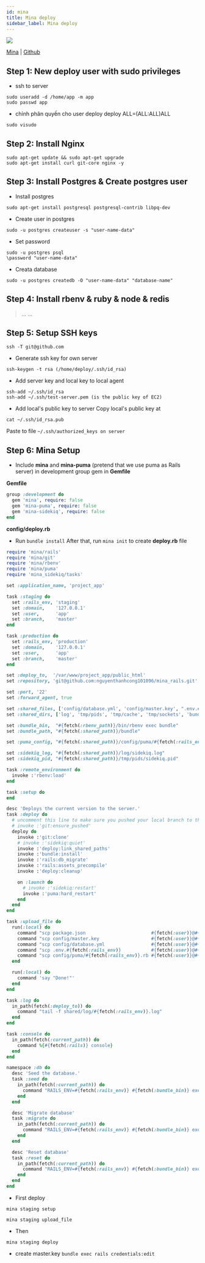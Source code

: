 ```yaml
---
id: mina
title: Mina deploy
sidebar_label: Mina deploy
---
```


![](https://elmiyaagnesblog.files.wordpress.com/2016/06/mina.jpg?w=924&h=0&crop=1)

[Mina](http://nadarei.co/mina/) | [Github](https://github.com/mina-deploy/mina/tree/2608e50049cf21b1425c8bb7c3e5dd0e964b725f/docs)

## Step 1: New deploy user with sudo privileges
* ssh to server

```
sudo useradd -d /home/app -m app
sudo passwd app
```

* chỉnh phân quyền cho user deploy deploy ALL=(ALL:ALL)ALL

`sudo visudo`

## Step 2: Install Nginx

```
sudo apt-get update && sudo apt-get upgrade
sudo apt-get install curl git-core nginx -y
```

## Step 3: Install Postgres & Create postgres user

* Install postgres

`sudo apt-get install postgresql postgresql-contrib libpq-dev`

* Create user in postgres

`sudo -u postgres createuser -s "user-name-data"`

* Set password

```
sudo -u postgres psql
\password "user-name-data"
```
* Creata database

```sudo -u postgres createdb -O "user-name-data" "database-name"```

## Step 4: Install rbenv & ruby & node & redis
> ...
> ...

## Step 5:  Setup SSH keys

`ssh -T git@github.com`

* Generate ssh key for own server

 `ssh-keygen -t rsa (/home/deploy/.ssh/id_rsa)`
* Add server key and local key to local agent

```
ssh-add ~/.ssh/id_rsa
ssh-add ~/.ssh/test-server.pem (is the public key of EC2)
```

* Add local's public key to server Copy local's public key at 

`cat ~/.ssh/id_rsa.pub`

Paste to file `~/.ssh/authorized_keys on server`

## Step 6: Mina Setup
* Include **mina** and **mina-puma** (pretend that we use puma as Rails server) in development group gem in **Gemfile**

**Gemfile**

```ruby
group :development do
  gem 'mina', require: false
  gem 'mina-puma', require: false
  gem 'mina-sidekiq', require: false
end
```

**config/deploy.rb**

* Run `bundle install` After that, run `mina init` to create **deploy.rb** file

```ruby
require 'mina/rails'
require 'mina/git'
require 'mina/rbenv'
require 'mina/puma'
require 'mina_sidekiq/tasks'

set :application_name, 'project_app'

task :staging do
  set :rails_env, 'staging'
  set :domain,    '127.0.0.1'
  set :user,      'app'
  set :branch,    'master'
end

task :production do
  set :rails_env, 'production'
  set :domain,    '127.0.0.1'
  set :user,      'app'
  set :branch,    'master'
end

set :deploy_to,  '/var/www/project_app/public_html'
set :repository, 'git@github.com:nguyenthanhcong101096/mina_rails.git'

set :port, '22'
set :forward_agent, true

set :shared_files, ['config/database.yml', 'config/master.key', ".env.#{fetch(:rails_env)}"]
set :shared_dirs, ['log', 'tmp/pids', 'tmp/cache', 'tmp/sockets', 'bundle', 'public/packs', 'config/puma', 'node_modules', 'public/uploads']

set :bundle_bin,  "#{fetch(:rbenv_path)}/bin/rbenv exec bundle"
set :bundle_path, "#{fetch(:shared_path)}/bundle"

set :puma_config, "#{fetch(:shared_path)}/config/puma/#{fetch(:rails_env)}.rb"

set :sidekiq_log, "#{fetch(:shared_path)}/log/sidekiq.log"
set :sidekiq_pid, "#{fetch(:shared_path)}/tmp/pids/sidekiq.pid"

task :remote_environment do
  invoke :'rbenv:load'
end

task :setup do
end

desc 'Deploys the current version to the server.'
task :deploy do
  # uncomment this line to make sure you pushed your local branch to the remote origin
  # invoke :'git:ensure_pushed'
  deploy do
    invoke :'git:clone'
    # invoke :'sidekiq:quiet'
    invoke :'deploy:link_shared_paths'
    invoke :'bundle:install'
    invoke :'rails:db_migrate'
    invoke :'rails:assets_precompile'
    invoke :'deploy:cleanup'

    on :launch do
      # invoke :'sidekiq:restart'
      invoke :'puma:hard_restart'
    end
  end
end

task :upload_file do
  run(:local) do
    command "scp package.json                        #{fetch(:user)}@#{fetch(:domain)}:#{fetch(:shared_path)}/package.json"
    command "scp config/master.key                   #{fetch(:user)}@#{fetch(:domain)}:#{fetch(:shared_path)}/config/master.key"
    command "scp config/database.yml                 #{fetch(:user)}@#{fetch(:domain)}:#{fetch(:shared_path)}/config/database.yml"
    command "scp .env.#{fetch(:rails_env)}           #{fetch(:user)}@#{fetch(:domain)}:#{fetch(:shared_path)}/.env.#{fetch(:rails_env)}"
    command "scp config/puma/#{fetch(:rails_env)}.rb #{fetch(:user)}@#{fetch(:domain)}:#{fetch(:shared_path)}/config/puma/#{fetch(:rails_env)}.rb"
  end

  run(:local) do
    command 'say "Done!"'
  end
end

task :log do
  in_path(fetch(:deploy_to)) do
    command "tail -f shared/log/#{fetch(:rails_env)}.log"
  end
end

task :console do
  in_path(fetch(:current_path)) do
    command %{#{fetch(:rails)} console}
  end
end

namespace :db do
  desc 'Seed the database.'
  task :seed do
    in_path(fetch(:current_path)) do
      command "RAILS_ENV=#{fetch(:rails_env)} #{fetch(:bundle_bin)} exec rake db:seed"
    end
  end

  desc 'Migrate database'
  task :migrate do
    in_path(fetch(:current_path)) do
      command "RAILS_ENV=#{fetch(:rails_env)} #{fetch(:bundle_bin)} exec rake db:migrate"
    end
  end

  desc 'Reset database'
  task :reset do
    in_path(fetch(:current_path)) do
      command "RAILS_ENV=#{fetch(:rails_env)} #{fetch(:bundle_bin)} exec rake db:drop db:create"
    end
  end
end
```

* First deploy

`mina staging setup`

`mina staging upload_file`

* Then

`mina staging deploy`

* create master.key
`bundle exec rails credentials:edit`
